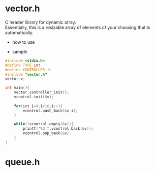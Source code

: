 # vector.h
C header library for dynamic array.\
Essentially, this is a resizable array of elements of your choosing that is automatically.

- how to use

- sample
```c
#include <stdio.h>
#define TYPE int
#define CONTROLLER fn
#include "vector.h"
vector v;

int main(){
	vector_controller_init();
	vcontrol.init(&v);
	
	for(int i=0;i<10;i++){
		vcontrol.push_back(&v,i);
	}

	while(!vcontrol.empty(&v)){
		printf("%d ",vcontrol.back(&v));
		vcontrol.pop_back(&v);
	}
}
```

# queue.h
